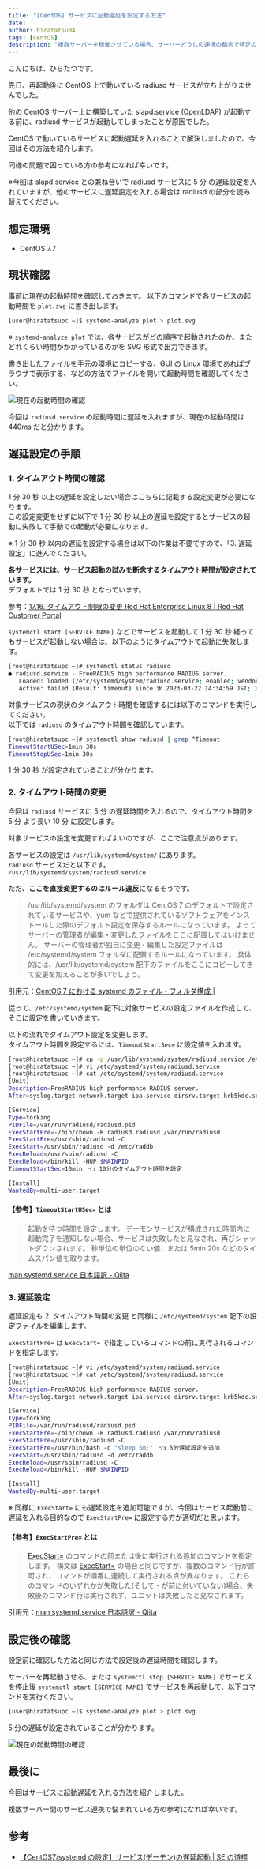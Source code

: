 ```yaml
---
title: "[CentOS] サービスに起動遅延を設定する方法"
date:
author: hiratatsu04
tags: [CentOS]
description: "複数サーバーを稼働させている場合、サーバーどうしの連携の都合で特定のサービスのみ起動を遅らせたいことがあると思います。今回は CentOS で動いているサービスに起動遅延を入れる方法を紹介します。サービスの設定ファイルの内容を書き換えることで遅延を入れることができます。"
---
```


こんにちは、ひらたつです。

先日、再起動後に CentOS 上で動いている radiusd サービスが立ち上がりませんでした。

他の CentOS サーバー上に構築していた slapd.service (OpenLDAP) が起動する前に、radiusd サービスが起動してしまったことが原因でした。

CentOS で動いているサービスに起動遅延を入れることで解決しましたので、今回はその方法を紹介します。

同様の問題で困っている方の参考になれば幸いです。

※今回は slapd.service との兼ね合いで radiusd サービスに 5 分 の遅延設定を入れていますが、他のサービスに遅延設定を入れる場合は radiusd の部分を読み替えてください。

## 想定環境

- CentOS 7.7

## 現状確認

事前に現在の起動時間を確認しておきます。
以下のコマンドで各サービスの起動時間を `plot.svg` に書き出します。

```bash
[user@hiratatsupc ~]$ systemd-analyze plot > plot.svg
```

※ `systemd-analyze plot` では、各サービスがどの順序で起動されたのか、またどれくらい時間がかかっているのかを SVG 形式で出力できます。

書き出したファイルを手元の環境にコピーする、GUI の Linux 環境であればブラウザで表示する、などの方法でファイルを開いて起動時間を確認してください。

![現在の起動時間の確認](images/1-startuptime-before-setting.png "現在の起動時間の確認")

今回は `radiusd.service` の起動時間に遅延を入れますが、現在の起動時間は 440ms だと分かります。

## 遅延設定の手順

### 1. タイムアウト時間の確認

1 分 30 秒 以上の遅延を設定したい場合はこちらに記載する設定変更が必要になります。  
この設定変更をせずに以下で 1 分 30 秒 以上の遅延を設定するとサービスの起動に失敗して手動での起動が必要になります。

※ 1 分 30 秒 以内の遅延を設定する場合は以下の作業は不要ですので、「3. 遅延設定」に進んでください。

**各サービスには、サービス起動の試みを断念するタイムアウト時間が設定されています。**  
デフォルトでは 1 分 30 秒 となっています。

参考：[17.16. タイムアウト制限の変更 Red Hat Enterprise Linux 8 | Red Hat Customer Portal](https://access.redhat.com/documentation/ja-jp/red_hat_enterprise_linux/8/html/configuring_basic_system_settings/proc_changing-the-timeout-limit_assembly_working-with-systemd-unit-files)

`systemctl start [SERVICE NAME]` などでサービスを起動して 1 分 30 秒 経ってもサービスが起動しない場合は、以下のようにタイムアウトで起動に失敗します。

```bash
[root@hiratatsupc ~]# systemctl status radiusd
● radiusd.service - FreeRADIUS high performance RADIUS server.
   Loaded: loaded (/etc/systemd/system/radiusd.service; enabled; vendor preset: disabled)
   Active: failed (Result: timeout) since 水 2023-03-22 14:34:59 JST; 149ms ago
```

対象サービスの現状のタイムアウト時間を確認するには以下のコマンドを実行してください。  
以下では `radiusd` のタイムアウト時間を確認しています。

```bash
[root@hiratatsupc ~]# systemctl show radiusd | grep ^Timeout
TimeoutStartUSec=1min 30s
TimeoutStopUSec=1min 30s
```

1 分 30 秒 が設定されていることが分かります。

### 2. タイムアウト時間の変更

今回は `radiusd` サービスに 5 分 の遅延時間を入れるので、タイムアウト時間を 5 分 より長い 10 分 に設定します。

対象サービスの設定を変更すればよいのですが、ここで注意点があります。

各サービスの設定は `/usr/lib/systemd/system/` にあります。  
`radiusd` サービスだと以下です。  
`/usr/lib/systemd/system/radiusd.service`

ただ、**ここを直接変更するのはルール違反**になるそうです。

> /usr/lib/systemd/system のフォルダは CentOS 7 のデフォルトで設定されているサービスや、yum などで提供されているソフトウェアをインストールした際のデフォルト設定を保存するルールになっています。 よってサーバーの管理者が編集・変更したファイルをここに配置してはいけません。
> サーバーの管理者が独自に変更・編集した設定ファイルは /etc/systemd/system フォルダに配置するルールになっています。 具体的には、/usr/lib/systemd/system 配下のファイルをここにコピーしてきて変更を加えることが多いでしょう。

引用元：[CentOS 7 における systemd のファイル・フォルダ構成 |](https://weblabo.oscasierra.net/centos7-systemd-files/)

従って、`/etc/systemd/system` 配下に対象サービスの設定ファイルを作成して、そこに設定を書いていきます。

以下の流れでタイムアウト設定を変更します。  
タイムアウト時間を設定するには、`TimeoutStartSec=` に設定値を入れます。

```bash
[root@hiratatsupc ~]# cp -p /usr/lib/systemd/system/radiusd.service /etc/systemd/system/radiusd.service
[root@hiratatsupc ~]# vi /etc/systemd/system/radiusd.service
[root@hiratatsupc ~]# cat /etc/systemd/system/radiusd.service
[Unit]
Description=FreeRADIUS high performance RADIUS server.
After=syslog.target network.target ipa.service dirsrv.target krb5kdc.service

[Service]
Type=forking
PIDFile=/var/run/radiusd/radiusd.pid
ExecStartPre=-/bin/chown -R radiusd.radiusd /var/run/radiusd
ExecStartPre=/usr/sbin/radiusd -C
ExecStart=/usr/sbin/radiusd -d /etc/raddb
ExecReload=/usr/sbin/radiusd -C
ExecReload=/bin/kill -HUP $MAINPID
TimeoutStartSec=10min　👈 10分のタイムアウト時間を設定

[Install]
WantedBy=multi-user.target
```

#### 【参考】`TimeoutStartUSec=` とは

> 起動を待つ時間を設定します。
> デーモンサービスが構成された時間内に起動完了を通知しない場合、サービスは失敗したと見なされ、再びシャットダウンされます。
> 秒単位の単位のない値、または 5min 20s などのタイムスパン値を取ります。

[man systemd.service 日本語訳 - Qiita](https://qiita.com/JhonnyBravo/items/a28074c20fa9adf02be3)

### 3. 遅延設定

遅延設定も 2. タイムアウト時間の変更 と同様に `/etc/systemd/system` 配下の設定ファイルを編集します。

`ExecStartPre=` は `ExecStart=` で指定しているコマンドの前に実行されるコマンドを指定します。

```bash
[root@hiratatsupc ~]# vi /etc/systemd/system/radiusd.service
[root@hiratatsupc ~]# cat /etc/systemd/system/radiusd.service
[Unit]
Description=FreeRADIUS high performance RADIUS server.
After=syslog.target network.target ipa.service dirsrv.target krb5kdc.service

[Service]
Type=forking
PIDFile=/var/run/radiusd/radiusd.pid
ExecStartPre=-/bin/chown -R radiusd.radiusd /var/run/radiusd
ExecStartPre=/usr/sbin/radiusd -C
ExecStartPre=/usr/bin/bash -c "sleep 5m;"　👈 5分遅延設定を追加
ExecStart=/usr/sbin/radiusd -d /etc/raddb
ExecReload=/usr/sbin/radiusd -C
ExecReload=/bin/kill -HUP $MAINPID

[Install]
WantedBy=multi-user.target
```

※ 同様に `ExecStart=` にも遅延設定を追加可能ですが、今回はサービス起動前に遅延を入れる目的なので `ExecStartPre=` に設定する方が適切だと思います。

#### 【参考】`ExecStartPre=` とは

> [ExecStart=](https://qiita.com/JhonnyBravo/items/a28074c20fa9adf02be3#execstart) のコマンドの前または後に実行される追加のコマンドを指定します。
> 構文は [ExecStart=](https://qiita.com/JhonnyBravo/items/a28074c20fa9adf02be3#execstart) の場合と同じですが、複数のコマンド行が許可され、コマンドが順番に連続して実行される点が異なります。
> これらのコマンドのいずれかが失敗した(そして - が前に付いていない)場合、失敗後のコマンド行は実行されず、ユニットは失敗したと見なされます。

引用元：[man systemd.service 日本語訳 - Qiita](https://qiita.com/JhonnyBravo/items/a28074c20fa9adf02be3#execstartpre-execstartpost)

## 設定後の確認

設定前に確認した方法と同じ方法で設定後の遅延時間を確認します。

サーバーを再起動させる、または `systemctl stop [SERVICE NAME]` でサービスを停止後 `systemctl start [SERVICE NAME]` でサービスを再起動して、以下コマンドを実行ください。

```bash
[user@hiratatsupc ~]$ systemd-analyze plot > plot.svg
```

5 分の遅延が設定されていることが分かります。

![現在の起動時間の確認](images/2-startuptime-after-setting.png "現在の起動時間の確認")

## 最後に

今回はサービスに起動遅延を入れる方法を紹介しました。

複数サーバー間のサービス連携で悩まれている方の参考になれば幸いです。

## 参考

- [【CentOS7/systemd の設定】サービス(デーモン)の遅延起動 | SE の道標](https://milestone-of-se.nesuke.com/sv-basic/linux-basic/systemd-service-delay-load/)
